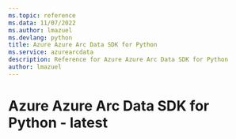 ```yaml
---
ms.topic: reference
ms.data: 11/07/2022
ms.author: lmazuel
ms.devlang: python
title: Azure Azure Arc Data SDK for Python
ms.service: azurearcdata
description: Reference for Azure Azure Arc Data SDK for Python
author: lmazuel
---
```

# Azure Azure Arc Data SDK for Python - latest
